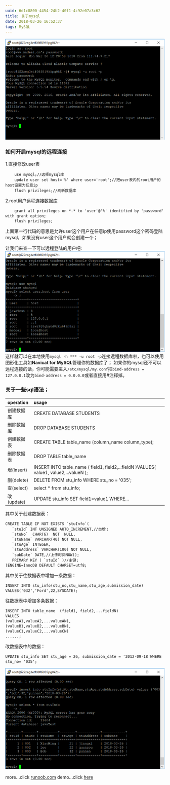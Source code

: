```yaml
---
uuid: 6d1c8800-4454-24b2-40f1-4c92e07a3c62
title: 关于mysql
date: 2018-03-26 16:52:37
tags: MySQL
---
```

![login mysql](/assets/blogimg/p10-1.png "login mysql")
<!--more-->
### 如何开启mysql的远程连接
1.直接修改user表
``` plsql
    use mysql;//选择mysql库
    update user set host='%' where user='root';//把user表内的root用户的host设置为任意ip
    flush privileges;//刷新数据库
```
2.root用户远程连接数据库
``` plsql
	grant all privileges on *.* to 'user'@'%' identified by 'password' with grant option;
	flush privileges;
```
上面第一行代码的意思是允许user这个用户在任意ip使用password这个密码登陆mysql，如果没有user这个用户就会创建一个；

让我们来查一下可以远程登陆的用户吧:
![select](/assets/blogimg/p10-2.png "select")
这样就可以在本地使用`mysql -h *** -u root -p`连接远程数据库啦，也可以使用图形化工具如**Navicat for MySQL**管理你的数据库了；
如果你的mysql还不可以远程连接的话，你可能需要进入`/etc/mysql/my.conf`把`bind-address = 127.0.0.1`改为`bind-address = 0.0.0.0`或者直接用#注释掉。

### 关于一些sql语法；

| operation  |  usage |
| :------------ | :------------ |
|  创建数据库 |  CREATE DATABASE STUDENTS |
|  删除数据库 |  DROP DATABASE STUDENTS |
|  创建数据表 |  CREATE TABLE table_name (column_name column_type); |
|  删除数据表 | DROP TABLE table_name  |
|增(insert)|INSERT INTO table_name ( field1, field2,...fieldN )VALUES( value1, value2,...valueN );|
|删(delete)|DELETE FROM stu_info WHERE stu_no = '035';|
|查(select)|select * from stu_info;|
|改(update)|UPDATE stu_info SET field1=value1 WHERE...|


其中关于创建数据表：
``` plsql
CREATE TABLE IF NOT EXISTS `stuInfo`(
   `stuId` INT UNSIGNED AUTO_INCREMENT,//自增；
   `stuNo`  CHAR(6)  NOT  NULL,
   `stuName` VARCHAR(40) NOT NULL,
   `stuAge` INTEGER,
   `stuAddress` VARCHAR(100) NOT NULL,
   `subDate` DATE,//上传时间NOW();
   PRIMARY KEY ( `stuId` )//主键;
)ENGINE=InnoDB DEFAULT CHARSET=utf8;
```
其中关于往数据表中增加一条数据：
``` plsql
INSERT INTO stu_info(stu_no,stu_name,stu_age,submission_date) VALUES('032','Ford',22,SYSDATE);
```
往数据表中增加多条数据：
``` plsql
INSERT INTO table_name  (field1, field2,...fieldN)
VALUES
(valueA1,valueA2,...valueAN),
(valueB1,valueB2,...valueBN),
(valueC1,valueC2,...valueCN)
......;
```
改数据表中的数据：
``` plsql
UPDATE stu_info SET stu_age = 26, submission_date = '2012-09-18'WHERE stu_no= '035';
```
![select](/assets/blogimg/p10-3.png "select")

more...click [runoob.com](http://www.runoob.com/mysql/mysql-tutorial.html)
demo...click [here](http://www.madeai.cn:8888/test)
